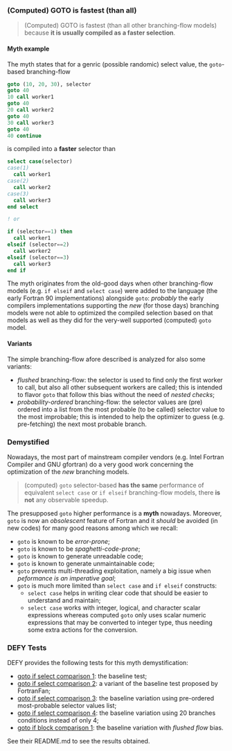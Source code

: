 ### (Computed) GOTO is fastest (than all)

> (Computed) GOTO is fastest (than all other branching-flow models) because **it is usually compiled as a faster selection**.

#### Myth example

The myth states that for a genric (possible randomic) select value, the `goto`-based branching-flow

```fortran
goto (10, 20, 30), selector
goto 40
10 call worker1
goto 40
20 call worker2
goto 40
30 call worker3
goto 40
40 continue
```

is compiled into a **faster** selector than

```fortran
select case(selector)
case(1)
  call worker1
case(2)
  call worker2
case(3)
  call worker3
end select

! or

if (selector==1) then
  call worker1
elseif (selector==2)
  call worker2
elseif (selector==3)
  call worker3
end if
```

The myth originates from the old-good days when other branching-flow models (e.g. `if elseif` and `select case`) were added to the language (the early Fortran 90 implementations) alongside `goto`: *probably* the early compilers implementations supporting the *new* (for those days) branching models were not able to optimized the compiled selection based on that models as well as they did for the very-well supported (computed) `goto` model.

#### Variants

The simple branching-flow afore described is analyzed for also some variants:

+ *flushed* branching-flow: the selector is used to find only the first worker to call, but also all other subsequent workers are called; this is intended to flavor `goto` that follow this bias without the need of *nested checks*;
+ *probability-ordered* branching-flow: the selector values are (pre) ordered into a list from the most probable (to be called) selector value to the most improbable; this is intended to help the optimizer to guess (e.g. pre-fetching) the next most probable branch.

### Demystified

Nowadays, the most part of mainstream compiler vendors (e.g. Intel Fortran Compiler and GNU gfortran) do a very good work concerning the optimization of the *new* branching models.

> (computed) `goto` selector-based **has the same** performance of equivalent `select case` or `if elseif` branching-flow models, there **is not** any observable speedup.

The presupposed `goto` higher performance is a **myth** nowadays. Moreover, `goto` is now an *obsolescent* feature of Fortran and it *should* be avoided (in new codes) for many good reasons among which we recall:

+ `goto` is known to be *error-prone*;
+ `goto` is known to be *spaghetti-code-prone*;
+ `goto` is known to generate unreadable code;
+ `goto` is known to generate unmaintainable code;
+ `goto` prevents multi-threading exploitation, namely a big issue when *peformance is an imperative goal*;
+ `goto` is much more limited than `select case` and `if elseif` constructs:
  + `select case` helps in writing clear code that should be easier to understand and maintain;
  + `select case` works with integer, logical, and character scalar expressions whereas computed `goto` only uses scalar numeric expressions that may be converted to integer type, thus needing some extra actions for the conversion.

### DEFY Tests

DEFY provides the following tests for this myth demystification:
+ [goto if select comparison 1](https://github.com/szaghi/DEFY/tree/master/src/goto_is_fastest/goto_if_select_comparison_1): the baseline test;
+ [goto if select comparison 2](https://github.com/szaghi/DEFY/tree/master/src/goto_is_fastest/goto_if_select_comparison_2): a variant of the baseline test proposed by FortranFan;
+ [goto if select comparison 3](https://github.com/szaghi/DEFY/tree/master/src/goto_is_fastest/goto_if_select_comparison_3): the baseline variation using pre-ordered most-probable selector values list;
+ [goto if select comparison 4](https://github.com/szaghi/DEFY/tree/master/src/goto_is_fastest/goto_if_select_comparison_4): the baseline variation using 20 branches conditions instead of only 4;
+ [goto if block comparison 1](https://github.com/szaghi/DEFY/tree/master/src/goto_is_fastest/goto_if_block_comparison_1): the baseline variation with *flushed flow* bias.

See their README.md to see the results obtained.
